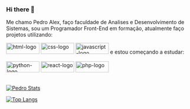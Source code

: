 ### Hi there 👋

Me chamo Pedro Alex, faço faculdade de Analises e Desenvolvimento de Sistemas, sou um Programador Front-End em formação, atualmente faço projetos utilizando:

<img src="https://img.shields.io/badge/HTML5-E34F26?style=for-the-badge&logo=html5&logoColor=white" alt= "html-logo" height="30px" width="90px" />
<img src= "https://img.shields.io/badge/CSS3-1572B6?style=for-the-badge&logo=css3&logoColor=white" alt="css-logo" height="30px" width="90px"/>
<img src="https://img.shields.io/badge/JavaScript-323330?style=for-the-badge&logo=javascript&logoColor=F7DF1E" alt="javascript-logo" height="30px" width="90px"/>
e estou começando a estudar:
<br/>
<br/>
<img src="https://img.shields.io/badge/Python-14354C?style=for-the-badge&logo=python&logoColor=white" alt="python-logo" height="30px" width="90px"/>
<img src="https://img.shields.io/badge/React-20232A?style=for-the-badge&logo=react&logoColor=61DAFB" alt="react-logo" height="30px" width="90px"/>
<img src="https://img.shields.io/badge/PHP-777BB4?style=for-the-badge&logo=php&logoColor=white" alt="php-logo" height="30px" width="90px"/>
<br/>
<br/>

[![Pedro Stats](https://github-readme-stats.vercel.app/api?username=PedroAlex65)](https://github.com/anuraghazra/github-readme-stats)

[![Top Langs](https://github-readme-stats.vercel.app/api/top-langs/?username=PedroAlex65&layout=compact)](https://github.com/anuraghazra/github-readme-stats)
